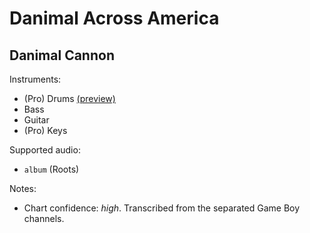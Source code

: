 # Danimal Across America

## Danimal Cannon

Instruments:

  * (Pro) Drums [(preview)](http://pages.cs.wisc.edu/~tolly/customs/?title=danimal-across-america&artist=danimal-cannon)
  * Bass
  * Guitar
  * (Pro) Keys

Supported audio:

  * `album` (Roots)

Notes:

  * Chart confidence: *high*. Transcribed from the separated Game Boy channels.

